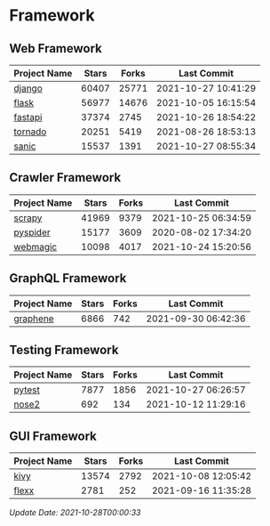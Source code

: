 # Framework

## Web Framework
| Project Name | Stars | Forks | Last Commit |
| ------------ | ----- | ----- | ----------- |
| [django](https://github.com/django/django) | 60407 | 25771 | 2021-10-27 10:41:29 |
| [flask](https://github.com/pallets/flask) | 56977 | 14676 | 2021-10-05 16:15:54 |
| [fastapi](https://github.com/tiangolo/fastapi) | 37374 | 2745 | 2021-10-26 18:54:22 |
| [tornado](https://github.com/tornadoweb/tornado) | 20251 | 5419 | 2021-08-26 18:53:13 |
| [sanic](https://github.com/sanic-org/sanic) | 15537 | 1391 | 2021-10-27 08:55:34 |

## Crawler Framework
| Project Name | Stars | Forks | Last Commit |
| ------------ | ----- | ----- | ----------- |
| [scrapy](https://github.com/scrapy/scrapy) | 41969 | 9379 | 2021-10-25 06:34:59 |
| [pyspider](https://github.com/binux/pyspider) | 15177 | 3609 | 2020-08-02 17:34:20 |
| [webmagic](https://github.com/code4craft/webmagic) | 10098 | 4017 | 2021-10-24 15:20:56 |

## GraphQL Framework
| Project Name | Stars | Forks | Last Commit |
| ------------ | ----- | ----- | ----------- |
| [graphene](https://github.com/graphql-python/graphene) | 6866 | 742 | 2021-09-30 06:42:36 |

## Testing Framework
| Project Name | Stars | Forks | Last Commit |
| ------------ | ----- | ----- | ----------- |
| [pytest](https://github.com/pytest-dev/pytest) | 7877 | 1856 | 2021-10-27 06:26:57 |
| [nose2](https://github.com/nose-devs/nose2) | 692 | 134 | 2021-10-12 11:29:16 |

## GUI Framework
| Project Name | Stars | Forks | Last Commit |
| ------------ | ----- | ----- | ----------- |
| [kivy](https://github.com/kivy/kivy) | 13574 | 2792 | 2021-10-08 12:05:42 |
| [flexx](https://github.com/flexxui/flexx) | 2781 | 252 | 2021-09-16 11:35:28 |

*Update Date: 2021-10-28T00:00:33*
